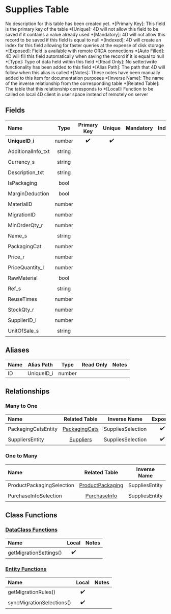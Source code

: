 ﻿# Supplies Table
No description for this table has been created yet.
*[Primary Key]: This field is the primary key of the table
*[Unique]: 4D will not allow this field to be saved if it contains a value already used
*[Mandatory]: 4D will not allow this record to be saved if this field is equal to null
*[Indexed]: 4D will create an index for this field allowing for faster queries at the expense of disk storage
*[Exposed]: Field is available with remote ORDA connections
*[Auto Filled]: 4D will fill this field automatically when saving the record if it is equal to null
*[Type]: Type of data held within this field
*[Read Only]: No setter/write functionality has been added to this field
*[Alias Path]: The path that 4D will follow when this alias is called
*[Notes]: These notes have been manually added to this item for documentation purposes
*[Inverse Name]: The name of the inverse relationship from the corresponding table
*[Related Table]: The table that this relationship corresponds to
*[Local]: Function to be called on local 4D client in user space instead of remotely on server
## Fields
|Name|Type|Primary Key|Unique|Mandatory|Indexed|Exposed|Auto Filled|Notes|
|:---|:---:|:---:|:---:|:---:|:---:|:---:|:---:|:---:|
|**UniqueID_i**|number|✔️|✔️||✔️|✔️|✔️||
|AdditionalInfo_txt|string|||||✔️|||
|Currency_s|string|||||✔️|||
|Description_txt|string|||||✔️|||
|IsPackaging|bool|||||✔️|||
|MarginDeduction|bool|||||✔️|||
|MaterialID|number||||✔️|✔️|||
|MigrationID|number|||||✔️|||
|MinOrderQty_r|number|||||✔️|||
|Name_s|string|||||✔️|||
|PackagingCat|number|||||✔️|||
|Price_r|number|||||✔️|||
|PriceQuantity_l|number|||||✔️|||
|RawMaterial|bool|||||✔️|||
|Ref_s|string|||||✔️|||
|ReuseTimes|number|||||✔️|||
|StockQty_r|number|||||✔️|||
|SupplierID_l|number||||✔️|✔️|||
|UnitOfSale_s|string|||||✔️|||
## Aliases
|Name|Alias Path|Type|Read Only|Notes|
|:---|:---:|:---:|:---:|:---:|
|ID|UniqueID_i|number|||
## Relationships
### Many to One
|Name|Related Table|Inverse Name|Exposed|Notes|
|:---|:---:|:---:|:---:|:---:|
|PackagingCatsEntity|[PackagingCats](PackagingCats.md)|SuppliesSelection|✔️||
|SuppliersEntity|[Suppliers](Suppliers.md)|SuppliesSelection|✔️||
### One to Many
|Name|Related Table|Inverse Name|Exposed|Notes|
|:---|:---:|:---:|:---:|:---:|
|ProductPackagingSelection|[ProductPackaging](ProductPackaging.md)|SuppliesEntity|✔️||
|PurchaseInfoSelection|[PurchaseInfo](PurchaseInfo.md)|SuppliesEntity|✔️||
## Class Functions
### [DataClass Functions](https://github.com/synthotec/SynthoTec-4D/blob/main/Project/Sources/Classes/Supplies.4dm)
|Name|Local|Notes|
|:---|:---:|:---:|
|getMigrationSettings()|✔️||
### [Entity Functions](https://github.com/synthotec/SynthoTec-4D/blob/main/Project/Sources/Classes/SuppliesEntity.4dm)
|Name|Local|Notes|
|:---|:---:|:---:|
|getMigrationRules()|✔️||
|syncMigrationSelections()|✔️||